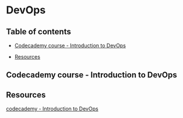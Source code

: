 # DevOps

## Table of contents
- [Codecademy course - Introduction to DevOps](#Codecademy-course---Introduction-to-DevOps)

- [Resources](#Resources)

## Codecademy course - Introduction to DevOps


## Resources
[codecademy - Introduction to DevOps](https://www.codecademy.com/learn/introduction-to-dev-ops)<br>



